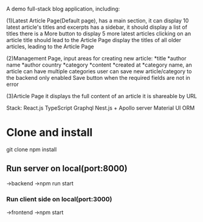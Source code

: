 
A demo full-stack blog application, including:

(1)Latest Article Page(Default page),
   has a main section, it can display 10 latest article's titles and excerpts
   has a sidebar, it should display a list of titles
   there is a More button to display 5 more latest articles
   clicking on an article title should lead to the Article Page
   display the titles of all older articles, leading to the Article Page

(2)Management Page,
   input areas for creating new article:
       *title
       *author name
       *author country
       *category
       *content
       *created at
       *category name, an article can have multiple categories
    user can save new article/category to the backend
    only enabled Save button when the required fields are not in error

(3)Article Page
    it displays the full content of an article
    it is shareable by URL

Stack:
   React.js
   TypeScript
   Graphql
   Nest.js + Apollo server
   Material UI 
   ORM

# Clone and install
git clone
npm install

## Run server on local(port:8000)

->backend
->npm run start

### Run client side on local(port:3000)
->frontend
->npm start

